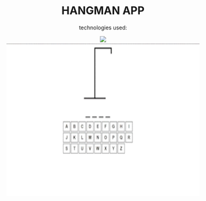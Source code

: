 
<div align="center">
  
  <h1>HANGMAN APP</h1>
  
  <p> technologies used:</p>
  
  <img src="https://skillicons.dev/icons?i=html,css,typescript,react" />
  
  <br>

  
  <img class="img" src="https://github.com/DarrenCooperM/typescript-hangman-app/blob/main/hangman-clip_AdobeExpress.gif" height="400" width="575" margin-top="25px"/>

